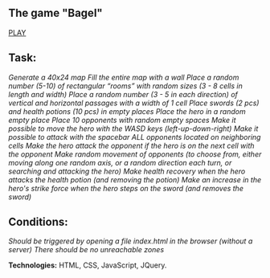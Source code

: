 ## The game "Bagel"

[PLAY](https://vyura06.github.io/test_task_game/)

## Task:

*Generate a 40x24 map*
*Fill the entire map with a wall*
*Place a random number (5-10) of rectangular “rooms” with random sizes (3 - 8 cells in length and width)*
*Place a random number (3 - 5 in each direction)
of vertical and horizontal passages with a width of 1 cell*
*Place swords (2 pcs) and health potions (10 pcs) in empty places*
*Place the hero in a random empty place*
*Place 10 opponents with random empty spaces*
*Make it possible to move the hero with the WASD keys
(left-up-down-right)*
*Make it possible to attack with the spacebar ALL opponents
located on neighboring cells*
*Make the hero attack the opponent if the hero is on the next cell with the opponent*
*Make random movement of opponents 
(to choose from, either moving along one random axis, or a random direction each turn, or searching and attacking the hero)*
*Make health recovery when the hero attacks the
health potion (and removing the potion)*
*Make an increase in the hero's strike force when the hero steps on the sword
(and removes the sword)*

## Conditions:
*Should be triggered by opening a file index.html in the browser (without a server)*
*There should be no unreachable zones*

**Technologies:** HTML, CSS, JavaScript, JQuery.
